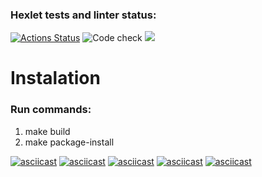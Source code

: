 ### Hexlet tests and linter status:
[![Actions Status](https://github.com/Denisof/python-project-lvl1/workflows/hexlet-check/badge.svg)](https://github.com/Denisof/python-project-lvl1/actions)
![Code check](https://github.com/Denisof/python-project-lvl1/workflows/Code%20check/badge.svg)
<a href="https://codeclimate.com/github/codeclimate/codeclimate/maintainability"><img src="https://api.codeclimate.com/v1/badges/a99a88d28ad37a79dbf6/maintainability" /></a>
# Instalation
### Run commands:
1. make build
2. make package-install

[![asciicast](https://asciinema.org/a/3RWRSSzU132CsbQ5ubtnShN8o.svg)](https://asciinema.org/a/3RWRSSzU132CsbQ5ubtnShN8o)
[![asciicast](https://asciinema.org/a/5DoduIBwxkpAhsAq9bT7fri0c.svg)](https://asciinema.org/a/5DoduIBwxkpAhsAq9bT7fri0c)
[![asciicast](https://asciinema.org/a/j5C7EgopQfCKKiVEa5uRe97a4.svg)](https://asciinema.org/a/j5C7EgopQfCKKiVEa5uRe97a4)
[![asciicast](https://asciinema.org/a/zxNuBLLDXjGilw6mbrHHUeDut.svg)](https://asciinema.org/a/zxNuBLLDXjGilw6mbrHHUeDut)
[![asciicast](https://asciinema.org/a/4aMhtiCI5gbfCwgklTf7dGks7.svg)](https://asciinema.org/a/4aMhtiCI5gbfCwgklTf7dGks7)
